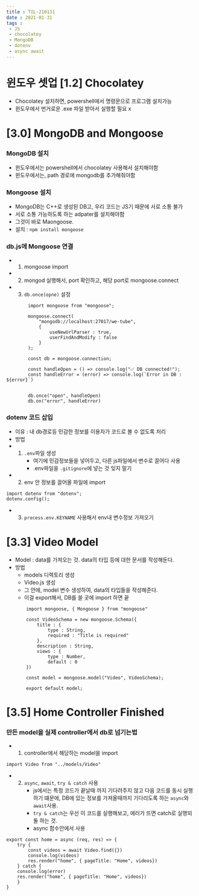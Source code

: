 ```yaml
---
title : TIL-210131
date : 2021-01-31
tags : 
 - JS
 - chocolatey
 - MongoDB
 - dotenv
 - async await
---
```


# 윈도우 셋업 [1.2] Chocolatey

* Chocolatey 설치하면, powershell에서 명령문으로 프로그램 설치가능
* 윈도우에서 번거로운 .exe 파일 받아서 실행할 필요 x

# [3.0] MongoDB and Mongoose

### MongoDB 설치
* 윈도우에서는 powershell에서 chocolatey 사용해서 설치해야함
* 윈도우에서는, path 경로에 mongodb를 추가해줘야함

### Mongoose 설치
* MongoDB는 C++로 생성된 DB고, 우리 코드는 JS기 때문에 서로 소통 불가
* 서로 소통 가능하도록 하는 adpater를 설치해야함 
* 그것이 바로 Maongoose.
* 설치 : `npm install mongoose`

### db.js에 Mongoose 연결
* 1. mongoose import
* 2. mongod 실행해서, port 확인하고, 해당 port로 mongoose.connect
* 3. `db.once(opne)` 설정
```
        import mongoose from "mongoose";

        mongoose.connect(
            "mongodb://localhost:27017/we-tube",
            {
                useNewUrlParser : true,
                userFindAndModify : false
            }
        );

        const db = mongoose.connection;

        const handleOpen = () => console.log("✅ DB connected!");
        const handleError = (error) => console.log(`Error in DB : ${error}`)


        db.once("open", handleOpen)
        db.on("error", handleError)
```

### dotenv 코드 삽입
* 이유 : 내 db경로등 민감한 정보를 이용자가 코드로 볼 수 없도록 처리
* 방법
* 1. `.env`파일 생성    
        * 여기에 민감정보들을 넣어두고, 다른 js파일에서 변수로 끌어다 사용
        * .env파일을 `.gitignore`에 넣는 것 잊지 말기
* 2. env 안 정보를 끌어올 파일에 import
```
import dotenv from "dotenv";
dotenv.config();
```
* 3. `process.env.KEYNAME` 사용해서 env내 변수정보 가져오기


# [3.3] Video Model 
* Model : data를 가져오는 것. data의 타입 등에 대한 문서를 작성해둔다. 
* 방법
    * models 디렉토리 생성
    * Video.js 생성
    * 그 안에, model 변수 생성하여, data의 타입들을 작성해준다.
    * 이걸 export해서, DB를 쓸 곳에 import 하면 끝
    ```
        import mongoose, { Mongoose } from "mongoose"

        const VideoSchema = new mongoose.Schema({
            title : {
                type : String,
                required : "Title is required"
            },
            description : String,
            views : {
                type : Number,
                default : 0
        })

        const model = mongoose.model("Video", VideoSchema);

        export default model;
    ```

# [3.5] Home Controller Finished

### 만든 model을 실제 controller에서 db로 넘기는법
* 1. controller에서 해당하는 model을 import
```
import Video from "../models/Video"
```
* 2. `async`, `await`, `try & catch` 사용
        * js에서는 특정 코드가 끝날때 까지 기다려주지 않고 다음 코드를 동시 실행하기 떄문에, DB에 있는 정보를 가져올때까지 기다리도록 하는 `async`와 `await`사용.
        * `try & catch`는 우선 이 코드를 실행해보고, 에러가 뜨면 catch로 실행되돌 하는 것. 
        * async 함수안에서 사용
```
export const home = async (req, res) => {
    try {
        const videos = await Video.find({})
        console.log(videos)
        res.render("home", { pageTitle: "Home", videos})
    } catch {
    console.log(error)
    res.render("home", { pageTitle: "Home", videos})
    }
}
```
